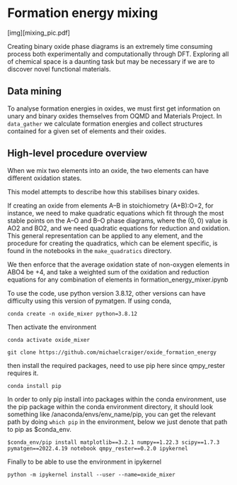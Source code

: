 # Formation energy mixing

[img][mixing_pic.pdf]

Creating binary oxide phase diagrams is an extremely time consuming process both experimentally and computationally through DFT. Exploring all of chemical space is a daunting task but may be necessary if we are to discover novel functional materials.

## Data mining

To analyse formation energies in oxides, we must first get information on unary and binary oxides themselves from OQMD and Materials Project. In `data_gather` we calculate formation energies and collect structures contained for a given set of elements and their oxides.  

## High-level procedure overview

When we mix two elements into an oxide, the two elements can have different oxidation states. 

This model attempts to describe how this stabilises binary oxides.

If creating an oxide from elements A–B in stoichiometry (A+B):O=2, for instance, we need to make quadratic equations which fit through the most stable points on the A–O and B–O phase diagrams, where the (0, 0) value is AO2 and BO2, and we need quadratic equations for reduction and oxidation. This general representation can be applied to any element, and the procedure for creating the quadratics, which can be element specific, is found in the notebooks in the `make_quadratics` directory.

We then enforce that the average oxidation state of non-oxygen elements in ABO4 be +4, and take a weighted sum of the oxidation and reduction equations for any combination of elements in formation_energy_mixer.ipynb

To use the code, use python version 3.8.12, other versions can have difficulty using this version of pymatgen. If using conda, 

```
conda create -n oxide_mixer python=3.8.12
```
Then activate the environment

```
conda activate oxide_mixer
```

```
git clone https://github.com/michaelcraiger/oxide_formation_energy
``` 

then install the required packages, need to use pip here since qmpy_rester requires it. 
```
conda install pip
```

In order to only pip install into packages within the conda environment, use the pip package within the conda environment directory, it should look something like /anaconda/envs/env_name/pip, you can get the relevant path by doing `which pip` in the environment, below we just denote that path to pip as $conda_env.


```
$conda_env/pip install matplotlib==3.2.1 numpy==1.22.3 scipy==1.7.3 pymatgen==2022.4.19 notebook qmpy_rester==0.2.0 ipykernel
```
Finally to be able to use the environment in ipykernel
```
python -m ipykernel install --user --name=oxide_mixer
```
